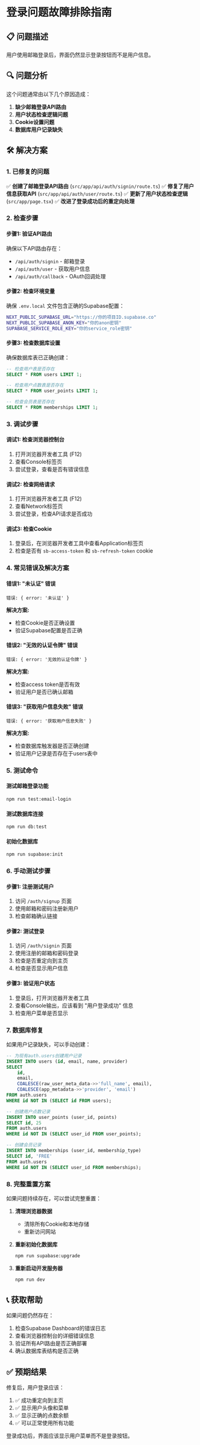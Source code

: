 # 登录问题故障排除指南

## 📋 问题描述

用户使用邮箱登录后，界面仍然显示登录按钮而不是用户信息。

## 🔍 问题分析

这个问题通常由以下几个原因造成：

1. **缺少邮箱登录API路由**
2. **用户状态检查逻辑问题**
3. **Cookie设置问题**
4. **数据库用户记录缺失**

## 🛠️ 解决方案

### 1. 已修复的问题

✅ **创建了邮箱登录API路由** (`src/app/api/auth/signin/route.ts`)
✅ **修复了用户信息获取API** (`src/app/api/auth/user/route.ts`)
✅ **更新了用户状态检查逻辑** (`src/app/page.tsx`)
✅ **改进了登录成功后的重定向处理**

### 2. 检查步骤

#### 步骤1: 验证API路由

确保以下API路由存在：
- `/api/auth/signin` - 邮箱登录
- `/api/auth/user` - 获取用户信息
- `/api/auth/callback` - OAuth回调处理

#### 步骤2: 检查环境变量

确保 `.env.local` 文件包含正确的Supabase配置：

```bash
NEXT_PUBLIC_SUPABASE_URL="https://你的项目ID.supabase.co"
NEXT_PUBLIC_SUPABASE_ANON_KEY="你的anon密钥"
SUPABASE_SERVICE_ROLE_KEY="你的service_role密钥"
```

#### 步骤3: 检查数据库设置

确保数据库表已正确创建：

```sql
-- 检查用户表是否存在
SELECT * FROM users LIMIT 1;

-- 检查用户点数表是否存在
SELECT * FROM user_points LIMIT 1;

-- 检查会员表是否存在
SELECT * FROM memberships LIMIT 1;
```

### 3. 调试步骤

#### 调试1: 检查浏览器控制台

1. 打开浏览器开发者工具 (F12)
2. 查看Console标签页
3. 尝试登录，查看是否有错误信息

#### 调试2: 检查网络请求

1. 打开浏览器开发者工具 (F12)
2. 查看Network标签页
3. 尝试登录，检查API请求是否成功

#### 调试3: 检查Cookie

1. 登录后，在浏览器开发者工具中查看Application标签页
2. 检查是否有 `sb-access-token` 和 `sb-refresh-token` cookie

### 4. 常见错误及解决方案

#### 错误1: "未认证" 错误

```
错误: { error: '未认证' }
```

**解决方案:**
- 检查Cookie是否正确设置
- 验证Supabase配置是否正确

#### 错误2: "无效的认证令牌" 错误

```
错误: { error: '无效的认证令牌' }
```

**解决方案:**
- 检查access token是否有效
- 验证用户是否已确认邮箱

#### 错误3: "获取用户信息失败" 错误

```
错误: { error: '获取用户信息失败' }
```

**解决方案:**
- 检查数据库触发器是否正确创建
- 验证用户记录是否存在于users表中

### 5. 测试命令

#### 测试邮箱登录功能

```bash
npm run test:email-login
```

#### 测试数据库连接

```bash
npm run db:test
```

#### 初始化数据库

```bash
npm run supabase:init
```

### 6. 手动测试步骤

#### 步骤1: 注册测试用户

1. 访问 `/auth/signup` 页面
2. 使用邮箱和密码注册新用户
3. 检查邮箱确认链接

#### 步骤2: 测试登录

1. 访问 `/auth/signin` 页面
2. 使用注册的邮箱和密码登录
3. 检查是否重定向到主页
4. 检查是否显示用户信息

#### 步骤3: 验证用户状态

1. 登录后，打开浏览器开发者工具
2. 查看Console输出，应该看到 "用户登录成功" 信息
3. 检查用户菜单是否显示

### 7. 数据库修复

如果用户记录缺失，可以手动创建：

```sql
-- 为现有auth.users创建用户记录
INSERT INTO users (id, email, name, provider)
SELECT 
    id,
    email,
    COALESCE(raw_user_meta_data->>'full_name', email),
    COALESCE(app_metadata->>'provider', 'email')
FROM auth.users
WHERE id NOT IN (SELECT id FROM users);

-- 创建用户点数记录
INSERT INTO user_points (user_id, points)
SELECT id, 25
FROM auth.users
WHERE id NOT IN (SELECT user_id FROM user_points);

-- 创建会员记录
INSERT INTO memberships (user_id, membership_type)
SELECT id, 'FREE'
FROM auth.users
WHERE id NOT IN (SELECT user_id FROM memberships);
```

### 8. 完整重置方案

如果问题持续存在，可以尝试完整重置：

1. **清理浏览器数据**
   - 清除所有Cookie和本地存储
   - 重新访问网站

2. **重新初始化数据库**
   ```bash
   npm run supabase:upgrade
   ```

3. **重新启动开发服务器**
   ```bash
   npm run dev
   ```

## 📞 获取帮助

如果问题仍然存在：

1. 检查Supabase Dashboard的错误日志
2. 查看浏览器控制台的详细错误信息
3. 验证所有API路由是否正确部署
4. 确认数据库表结构是否正确

## ✅ 预期结果

修复后，用户登录应该：

1. ✅ 成功重定向到主页
2. ✅ 显示用户头像和菜单
3. ✅ 显示正确的点数余额
4. ✅ 可以正常使用所有功能

登录成功后，界面应该显示用户菜单而不是登录按钮。















